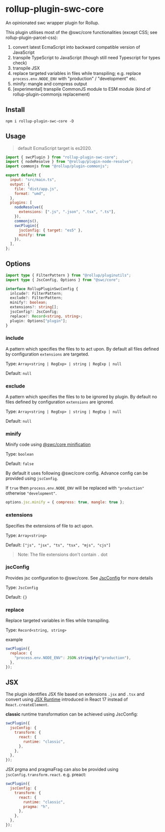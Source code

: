 # rollup-plugin-swc-core

An opinionated swc wrapper plugin for Rollup.

This plugin utilises most of the @swc/core functionalities (except CSS; see rollup-plugin-parcel-css):

1. convert latest EcmaScript into backward compatible version of JavaScript
2. transpile TypeScript to JavaScript (though still need Typescript for types check)
3. transpile JSX
4. replace targeted variables in files while transpiling; e.g. replace `process.env.NODE_ENV` with "production" / "development" etc.
5. minify: mangle and compress output
6. [experimental] transpile CommonJS module to ESM module (kind of rollup-plugin-commonjs replacement)

## Install

```console
npm i rollup-plugin-swc-core -D
```

## Usage

> default EcmaScript target is es2020.

```javascript
import { swcPlugin } from "rollup-plugin-swc-core";
import { nodeResolve } from "@rollup/plugin-node-resolve";
import commonjs from "@rollup/plugin-commonjs";

export default {
  input: "src/main.ts",
  output: {
    file: "dist/app.js",
    format: "umd",
  },
  plugins: [
    nodeResolve({
      extensions: [".js", ".json", ".tsx", ".ts"],
    }),
    commonjs(),
    swcPlugin({
      jscConfig: { target: "es5" },
      minify: true
    }),
  ],
};
```

## Options

```typescript
import type { FilterPattern } from "@rollup/pluginutils";
import type { JscConfig, Options } from "@swc/core";

interface RollupPluginSwcConfig {
  inlcude?: FilterPattern;
  exclude?: FilterPattern;
  minify?: boolean;
  extensions?: string[];
  jscConfig?: JscConfig;
  replace?: Record<string, string>;
  plugin: Options["plugin"];
}
```

### include

A pattern which specifies the files to to act upon. By default all files defined by configuration `extensions` are targeted.

Type: `Array<string | RegExp> | string | RegExp | null`

Default: `null`

### exclude

A pattern which specifies the files to to be ignored by plugin. By default no files defined by configuration `extensions` are ignored.

Type: `Array<string | RegExp> | string | RegExp | null`

Default: `null`

### minify

Minify code using [@swc/core minification](https://swc.rs/docs/configuration/minification)

Type: `boolean`

Default: `false`

By default it uses following @swc/core config. Advance config can be provided using `jscConfig`.

If `true` then `process.env.NODE_ENV` will be replaced with `"production"` otherwise `"development"`.

```javascript
options.jsc.minify = { compress: true, mangle: true };
```

### extensions

Specifies the extensions of file to act upon.

Type: `Array<string>`

Default: `["js", "jsx", "ts", "tsx", "mjs", "cjs"]`

> Note: The file extensions don't contain `.` dot

### jscConfig

Provides jsc configuration to @swc/core. See [JscConfig](https://swc.rs/docs/configuration/compilation) for more details

Type: `JscConfig`

Default: `{}`

### replace

Replace targeted variables in files while transpiling.

Type: `Record<string, string>`

example

```javascript
swcPlugin({
  replace: {
    "process.env.NODE_ENV": JSON.stringify("production"),
  },
});
```

## JSX

The plugin identifies JSX file based on extensions `.jsx` and `.tsx` and convert using [JSX Runtime](https://reactjs.org/blog/2020/09/22/introducing-the-new-jsx-transform.html) introduced in React 17 instead of `React.createElement`.

**classic** runtime transformation can be achieved using JscConfig:

```javascript
swcPlugin({
  jscConfig: {
    transform: {
      react: {
        runtime: "classic",
      },
    },
  },
});
```

JSX prgma and pragmaFrag can also be provided using `jscConfig.transform.react`. e.g. preact:

```javascript
swcPlugin({
  jscConfig: {
    transform: {
      react: {
        runtime: "classic",
        pragma: "h",
      },
    },
  },
});
```
